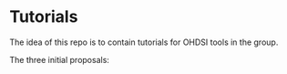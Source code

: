 # Tutorials
 
The idea of this repo is to contain tutorials for OHDSI tools in the group.

The three initial proposals:
